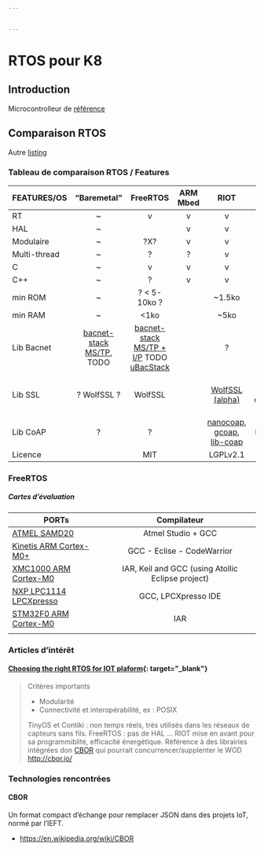 ```yaml
---


---
```


<h1 id="rtos-pour-k8">RTOS pour K8</h1>
<h2 id="introduction">Introduction</h2>
<p>Microcontrolleur de <a href="http://ww1.microchip.com/downloads/en/DeviceDoc/SAMD21-Family-DataSheet-DS40001882D.pdf">référence</a></p>
<h2 id="comparaison-rtos">Comparaison RTOS</h2>
<p>Autre <a href="https://www.osrtos.com/">listing</a></p>
<h3 id="tableau-de-comparaison-rtos--features">Tableau de comparaison RTOS / Features</h3>

<table>
<thead>
<tr>
<th>FEATURES/OS</th>
<th align="center">“Baremetal”</th>
<th align="center">FreeRTOS</th>
<th align="center">ARM Mbed</th>
<th align="center">RIOT</th>
<th align="center">Linux</th>
<th align="center">Contiki</th>
<th align="center">TinyOS</th>
<th align="center">Nucleus OS</th>
</tr>
</thead>
<tbody>
<tr>
<td>RT</td>
<td align="center">~</td>
<td align="center">v</td>
<td align="center">v</td>
<td align="center">v</td>
<td align="center">~</td>
<td align="center"></td>
<td align="center"></td>
<td align="center">v</td>
</tr>
<tr>
<td>HAL</td>
<td align="center">~</td>
<td align="center"></td>
<td align="center">v</td>
<td align="center">v</td>
<td align="center"></td>
<td align="center"></td>
<td align="center"></td>
<td align="center"></td>
</tr>
<tr>
<td>Modulaire</td>
<td align="center">~</td>
<td align="center">?X?</td>
<td align="center">v</td>
<td align="center">v</td>
<td align="center">v</td>
<td align="center"></td>
<td align="center"></td>
<td align="center">?</td>
</tr>
<tr>
<td>Multi-thread</td>
<td align="center">~</td>
<td align="center">?</td>
<td align="center">?</td>
<td align="center">v</td>
<td align="center">v</td>
<td align="center"></td>
<td align="center"></td>
<td align="center"></td>
</tr>
<tr>
<td>C</td>
<td align="center">~</td>
<td align="center">v</td>
<td align="center">v</td>
<td align="center">v</td>
<td align="center"></td>
<td align="center">~</td>
<td align="center"></td>
<td align="center"></td>
</tr>
<tr>
<td>C++</td>
<td align="center">~</td>
<td align="center">?</td>
<td align="center">v</td>
<td align="center">v</td>
<td align="center"></td>
<td align="center"></td>
<td align="center"></td>
<td align="center"></td>
</tr>
<tr>
<td>min ROM</td>
<td align="center">~</td>
<td align="center">? &lt; 5-10ko ?</td>
<td align="center"></td>
<td align="center">~1.5ko</td>
<td align="center">~1mo</td>
<td align="center">&lt;2ko</td>
<td align="center">&lt;1ko</td>
<td align="center">?</td>
</tr>
<tr>
<td>min RAM</td>
<td align="center">~</td>
<td align="center">&lt;1ko</td>
<td align="center"></td>
<td align="center">~5ko</td>
<td align="center">~1mo</td>
<td align="center">&lt;2ko</td>
<td align="center">&lt;1kb</td>
<td align="center">?</td>
</tr>
<tr>
<td>Lib Bacnet</td>
<td align="center"><a href="https://www.softdel.com/bacnet-stack/">bacnet-stack MS/TP</a>, TODO</td>
<td align="center"><a href="https://www.softdel.com/bacnet-stack/">bacnet-stack MS/TP + I/P</a> TODO <a href="https://www.cimetrics.com/products/products-bacnet-ubacstac">uBacStack</a></td>
<td align="center"></td>
<td align="center">?</td>
<td align="center">?</td>
<td align="center">?</td>
<td align="center">?</td>
<td align="center">?</td>
</tr>
<tr>
<td>Lib SSL</td>
<td align="center">? WolfSSL ?</td>
<td align="center">WolfSSL</td>
<td align="center"></td>
<td align="center"><a href="https://github.com/RIOT-OS/RIOT/pull/6197">WolfSSL (alpha)</a></td>
<td align="center">wolfssl, openssl, openssh, …</td>
<td align="center">?</td>
<td align="center">WolfSSL</td>
<td align="center">WolfSSL</td>
</tr>
<tr>
<td>Lib CoAP</td>
<td align="center">?</td>
<td align="center">?</td>
<td align="center"></td>
<td align="center"><a href="https://github.com/RIOT-OS/RIOT/wiki/nanocoap-Home">nanocoap</a>,  <a href="https://github.com/RIOT-OS/RIOT/wiki/gcoap-Status">gcoap</a>, <a href="https://github.com/RIOT-OS/libcoap">lib-coap</a></td>
<td align="center">lib-coap</td>
<td align="center">lib-coap</td>
<td align="center">?</td>
<td align="center">?</td>
</tr>
<tr>
<td>Licence</td>
<td align="center"></td>
<td align="center">MIT</td>
<td align="center"></td>
<td align="center">LGPLv2.1</td>
<td align="center"></td>
<td align="center"></td>
<td align="center"></td>
<td align="center"></td>
</tr>
</tbody>
</table><h3 id="freertos">FreeRTOS</h3>
<h5 id="cartes-dévaluation">Cartes d’évaluation</h5>

<table>
<thead>
<tr>
<th>PORTs</th>
<th align="center">Compilateur</th>
</tr>
</thead>
<tbody>
<tr>
<td><a href="http://www.openrtos.net/Atmel_SAMD20_RTOS.html">ATMEL SAMD20</a></td>
<td align="center">Atmel Studio + GCC</td>
</tr>
<tr>
<td><a href="http://mcuoneclipse.wordpress.com/2012/09/29/tutorial-freedom-with-freertos-and-kinetis-l/">Kinetis ARM Cortex-M0+</a></td>
<td align="center">GCC - Eclise - CodeWarrior</td>
</tr>
<tr>
<td><a href="http://www.openrtos.net/Infineon-ARM-Cortex-M0-XMC1000-RTOS.html">XMC1000 ARM Cortex-M0</a></td>
<td align="center">IAR, Keil and GCC (using Atollic Eclipse project)</td>
</tr>
<tr>
<td><a href="http://www.openrtos.net/FreeRTOS-for-Cortex-M0-LPC1114-LPCXpresso.html">NXP LPC1114 LPCXpresso</a></td>
<td align="center">GCC, LPCXpresso IDE</td>
</tr>
<tr>
<td><a href="http://www.openrtos.net/FreeRTOS-for-STM32F051-Cortex-M0-IAR.html">STM32F0 ARM Cortex-M0</a></td>
<td align="center">IAR</td>
</tr>
<tr>
<td></td>
<td align="center"></td>
</tr>
</tbody>
</table><h3 id="articles-dintérêt">Articles d’intérêt</h3>
<h4 id="choosing-the-right-rtos-for-iot-plaform-target_blank"><a href="https://www.researchgate.net/publication/289253076_Choosing_the_right_RTOS_for_IoT_platform">Choosing the right RTOS for IOT plaform</a>{: target="_blank"}</h4>
<blockquote>
<p>Critères importants</p>
<ul>
<li>Modularité</li>
<li>Connectivité et interopérabilité, ex : POSIX</li>
</ul>
<p>TinyOS et Contiki : non temps réels, très utilisés dans les réseaux de capteurs sans fils. FreeRTOS : pas de HAL … RIOT mise en avant pour sa programmiblité, efficacité énergétique. Référence à des librairies intégrées don <a href="http://cbor.io/">CBOR</a> qui pourrait concurrencer/supplenter le WOD <a href="http://cbor.io/">http://cbor.io/</a></p>
</blockquote>
<h3 id="technologies--rencontrées">Technologies  rencontrées</h3>
<h4 id="cbor">CBOR</h4>
<p>Un format compact d’échange pour remplacer JSON dans des projets IoT, normé par l’IEFT.</p>
<ul>
<li><a href="https://en.wikipedia.org/wiki/CBOR">https://en.wikipedia.org/wiki/CBOR</a></li>
</ul>

